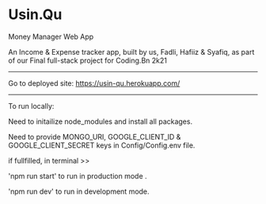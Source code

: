 # Usin.Qu
Money Manager Web App

An Income & Expense tracker app, built by us, Fadli, Hafiiz & Syafiq, as part of our Final full-stack project for Coding.Bn 2k21

---------------------------------------------------------------

Go to deployed site:
https://usin-qu.herokuapp.com/

---------------------------------------------------------------

To run locally:

Need to initailize node_modules and install all packages.

Need to provide MONGO_URI, GOOGLE_CLIENT_ID & GOOGLE_CLIENT_SECRET keys in Config/Config.env file.

if fullfilled, in terminal >>

'npm run start' to run in production mode .

'npm run dev' to run in development mode.
